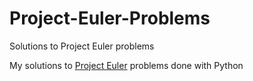 # Project-Euler-Problems
Solutions to Project Euler problems

My solutions to [Project Euler](https://projecteuler.net/archives) problems done with Python
